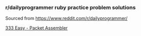 ### r/dailyprogrammer ruby practice problem solutions

Sourced from <https://www.reddit.com/r/dailyprogrammer/>

[333 Easy - Packet Assembler](https://github.com/ersmi/practice-problems/tree/master/ruby/dailyprogrammer/333-easy)  

